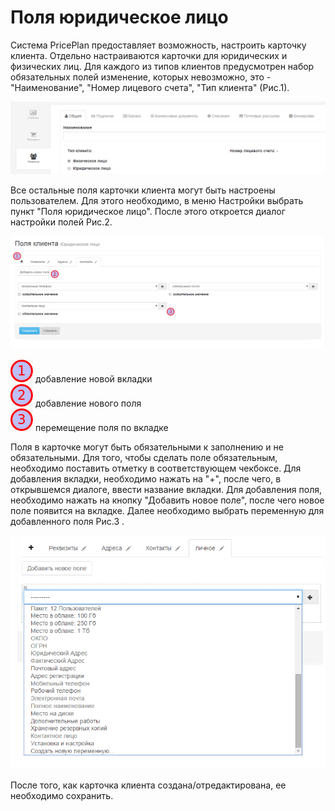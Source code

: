 # Поля юридическое лицо

Система PricePlan предоставляет возможность, настроить карточку клиента. Отдельно настраиваются карточки для юридических и физических лиц. Для каждого из типов клиентов предусмотрен набор обязательных полей изменение, которых невозможно, это - "Наименование", "Номер лицевого счета", "Тип клиента" \(Рис.1\).

![](../assets/polya_yuridicheskoe_litso1.png)

Все остальные поля карточки клиента могут быть настроены пользователем. Для этого необходимо, в меню Настройки выбрать пункт "Поля юридическое лицо". После этого откроется диалог настройки полей Рис.2.

![](../assets/polya_yuridicheskoe_litso2.png)

![](../assets/1.png) добавление новой вкладки  
![](../assets/2.png) добавление нового поля  
![](../assets/3.png) перемещение поля по вкладке

Поля в карточке могут быть обязательными к заполнению и не обязательными. Для того, чтобы сделать поле обязательным, необходимо поставить отметку в соответствующем чекбоксе. Для добавления вкладки, необходимо нажать на "+", после чего, в открывшемся диалоге, ввести название вкладки. Для добавления поля, необходимо нажать на кнопку "Добавить новое поле", после чего новое поле появится на вкладке. Далее необходимо выбрать переменную для добавленного поля Рис.3 .

![](../assets/polya_yuridicheskoe_litso3.png)

После того, как карточка клиента создана/отредактирована, ее необходимо сохранить.

